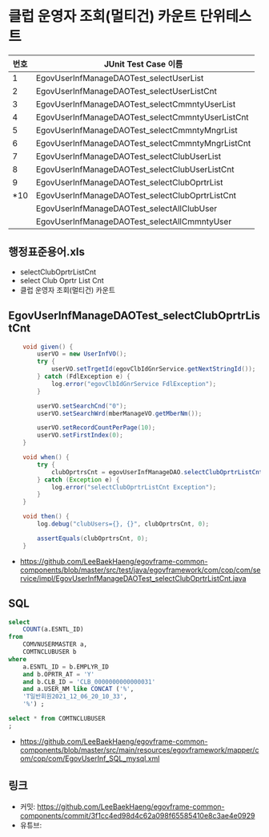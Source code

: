 # 클럽 운영자 조회(멀티건) 카운트 단위테스트

|번호|JUnit Test Case 이름|
|-|-|
|1|EgovUserInfManageDAOTest_selectUserList|
|2|EgovUserInfManageDAOTest_selectUserListCnt|
|3|EgovUserInfManageDAOTest_selectCmmntyUserList|
|4|EgovUserInfManageDAOTest_selectCmmntyUserListCnt|
|5|EgovUserInfManageDAOTest_selectCmmntyMngrList|
|6|EgovUserInfManageDAOTest_selectCmmntyMngrListCnt|
|7|EgovUserInfManageDAOTest_selectClubUserList|
|8|EgovUserInfManageDAOTest_selectClubUserListCnt|
|9|EgovUserInfManageDAOTest_selectClubOprtrList|
|*10|EgovUserInfManageDAOTest_selectClubOprtrListCnt|
||EgovUserInfManageDAOTest_selectAllClubUser|
||EgovUserInfManageDAOTest_selectAllCmmntyUser|

## 행정표준용어.xls

- selectClubOprtrListCnt
- select Club Oprtr List Cnt
- 클럽 운영자 조회(멀티건) 카운트

## EgovUserInfManageDAOTest_selectClubOprtrListCnt

```java
	void given() {
		userVO = new UserInfVO();
		try {
			userVO.setTrgetId(egovClbIdGnrService.getNextStringId());
		} catch (FdlException e) {
			log.error("egovClbIdGnrService FdlException");
		}

		userVO.setSearchCnd("0");
		userVO.setSearchWrd(mberManageVO.getMberNm());

		userVO.setRecordCountPerPage(10);
		userVO.setFirstIndex(0);
	}

	void when() {
		try {
			clubOprtrsCnt = egovUserInfManageDAO.selectClubOprtrListCnt(userVO);
		} catch (Exception e) {
			log.error("selectClubOprtrListCnt Exception");
		}
	}

	void then() {
		log.debug("clubUsers={}, {}", clubOprtrsCnt, 0);

		assertEquals(clubOprtrsCnt, 0);
	}
```

- https://github.com/LeeBaekHaeng/egovframe-common-components/blob/master/src/test/java/egovframework/com/cop/com/service/impl/EgovUserInfManageDAOTest_selectClubOprtrListCnt.java

## SQL

```sql
select
    COUNT(a.ESNTL_ID)
from
    COMVNUSERMASTER a,
    COMTNCLUBUSER b
where
    a.ESNTL_ID = b.EMPLYR_ID
    and b.OPRTR_AT = 'Y'
    and b.CLB_ID = 'CLB_0000000000000031'
    and a.USER_NM like CONCAT ('%',
    'T일반회원2021_12_06_20_10_33',
    '%') ;

select * from COMTNCLUBUSER
;
```

- https://github.com/LeeBaekHaeng/egovframe-common-components/blob/master/src/main/resources/egovframework/mapper/com/cop/com/EgovUserInf_SQL_mysql.xml

## 링크

- 커밋: https://github.com/LeeBaekHaeng/egovframe-common-components/commit/3f1cc4ed98d4c62a098f65585410e8c3ae4e0929
- 유튜브: 
